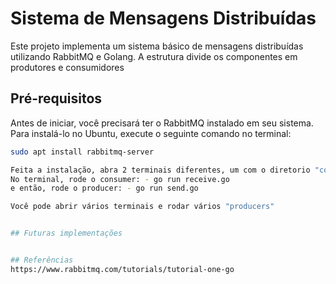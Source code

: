 # Sistema de Mensagens Distribuídas

Este projeto implementa um sistema básico de mensagens distribuídas utilizando RabbitMQ e Golang. A estrutura divide os componentes em produtores e consumidores
## Pré-requisitos

Antes de iniciar, você precisará ter o RabbitMQ instalado em seu sistema. Para instalá-lo no Ubuntu, execute o seguinte comando no terminal:

```bash
sudo apt install rabbitmq-server

Feita a instalação, abra 2 terminais diferentes, um com o diretorio "consumer" e outro com o diretorio "producer"
No terminal, rode o consumer: - go run receive.go 
e então, rode o producer: - go run send.go

Você pode abrir vários terminais e rodar vários "producers"


## Futuras implementações


## Referências
https://www.rabbitmq.com/tutorials/tutorial-one-go
